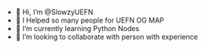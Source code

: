 - 👋 Hi, I’m @SlowzyUEFN
- 👀 I Helped so many people for UEFN OG MAP 
- 🌱 I’m currently learning Python Nodes
- 💞️ I’m looking to collaborate with person with experience
  

<!---
Xenox45/Xenox45 is a ✨ special ✨ repository because its `README.md` (this file) appears on your GitHub profile.
You can click the Preview link to take a look at your changes.
--->
